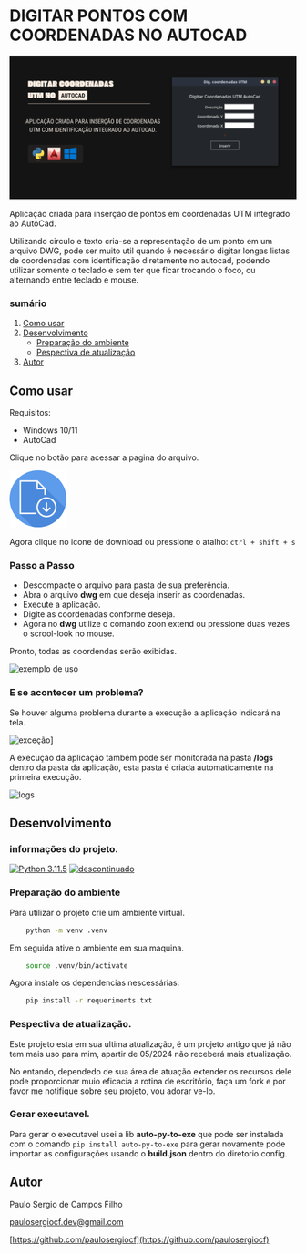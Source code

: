 # DIGITAR PONTOS COM COORDENADAS NO AUTOCAD

![Banner](assets/banner.png)

Aplicação criada para inserção de pontos em coordenadas UTM integrado ao AutoCad.

Utilizando circulo e texto cria-se a representação de um ponto em um arquivo DWG, pode ser muito util quando é necessário digitar longas listas de coordenadas com identificação diretamente no autocad, podendo utilizar somente o teclado e sem ter que ficar trocando o foco, ou alternando entre teclado e mouse.

### sumário

1. [Como usar](#como-usar)
2. [Desenvolvimento](#desenvolvimento)
    - [Preparação do ambiente](#preparação-do-ambiente)
    - [Pespectiva de atualização](#pespectiva-de-atualização)
3. [Autor](#autor)
## Como usar

Requisitos:
- Windows 10/11
- AutoCad

Clique no botão para acessar a pagina do arquivo. 

[![download](assets/download.svg)](https://github.com/paulosergiocf/Digitar_Coordenadas_utm_AutoCad/blob/develop/dist/DigitarCoordenasUtmAutoCad.zip)

Agora clique no icone de download ou pressione o atalho: ```ctrl + shift + s```

### Passo a Passo
- Descompacte o arquivo para pasta de sua preferência.
- Abra o arquivo **dwg** em que deseja inserir as coordenadas.
- Execute a aplicação.
- Digite as coordenadas conforme deseja.
- Agora no **dwg** utilize o comando zoon extend ou pressione duas vezes o scrool-look no mouse.

Pronto, todas as coordendas serão exibidas.

![exemplo de uso](assets/exemplo_de_uso.gif)

### E se acontecer um problema?

Se houver alguma problema durante a execução a aplicação indicará na tela.

![exceção](assets/nenhum_arquivo_aberto.gif)]

A execução da aplicação também pode ser monitorada na pasta __/logs__ dentro da pasta da aplicação, esta pasta é criada automaticamente na primeira execução.

![logs](assets/log_aplicação.gif)

## Desenvolvimento

### informações do projeto.
[![Python 3.11.5](https://img.shields.io/badge/python-3.11.5-red.svg)](https://www.python.org/downloads/release/python-360/) [![descontinuado](https://img.shields.io/badge/Maintained%3F-no-red.svg)](#pespectiva-de-atualização)


### Preparação do ambiente

Para utilizar o projeto crie um ambiente virtual.

```sh
    python -m venv .venv
```

Em seguida ative o ambiente em sua maquina.
```sh
    source .venv/bin/activate
```
Agora instale os dependencias nescessárias:

```sh
    pip install -r requeriments.txt
```


### Pespectiva de atualização.

Este projeto esta em sua ultima atualização, é um projeto antigo que já não tem mais uso para mim, apartir de 05/2024 não receberá mais atualização.

No entando, dependedo de sua área de atuação extender os recursos dele pode proporcionar muio eficacia a rotina de escritório, faça um fork e por favor me notifique sobre seu projeto, vou adorar ve-lo.

### Gerar executavel.

Para gerar o executavel usei a lib **auto-py-to-exe** que pode ser instalada com o comando ```pip install auto-py-to-exe``` para gerar novamente pode importar as configurações usando o __build.json__ dentro do diretorio config.

## Autor

Paulo Sergio de Campos Filho 

[paulosergiocf.dev@gmail.com](mailto:paulosergiocf.dev@gmail.com)

[https://github.com/paulosergiocf](https://github.com/paulosergiocf)
